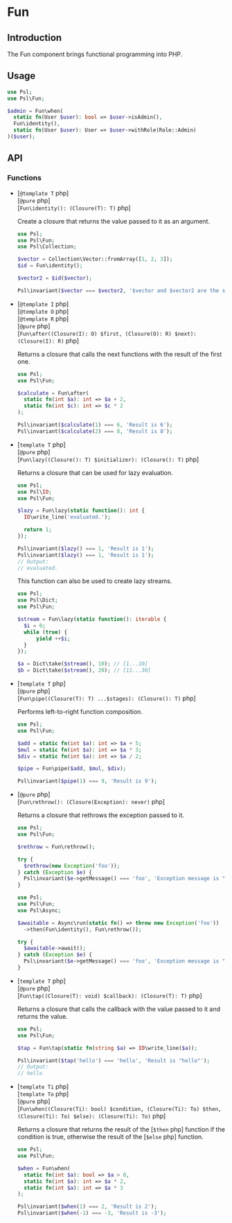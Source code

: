 # Fun

## Introduction

The Fun component brings functional programming into PHP.

## Usage

```php
use Psl;
use Psl\Fun;

$admin = Fun\when(
  static fn(User $user): bool => $user->isAdmin(),
  Fun\identity(),
  static fn(User $user): User => $user->withRole(Role::Admin)
)($user);
```

## API

### Functions

<div class="api-functions">

* [`@template T` php] <br />
  [`@pure` php] <br />
  [`Fun\identity(): (Closure(T): T)` php]

  Create a closure that returns the value passed to it as an argument.

  ```php
  use Psl;
  use Psl\Fun;
  use Psl\Collection;

  $vector = Collection\Vector::fromArray([1, 2, 3]);
  $id = Fun\identity();

  $vector2 = $id($vector);

  Psl\invariant($vector === $vector2, '$vector and $vector2 are the same');
  ```

* [`@template I` php] <br />
  [`@template O` php] <br />
  [`@template R` php] <br />
  [`@pure` php] <br />
  [`Fun\after((Closure(I): O) $first, (Closure(O): R) $next): (Closure(I): R)` php]

  Returns a closure that calls the next functions with the result of the first one.

  ```php
  use Psl;
  use Psl\Fun;

  $calculate = Fun\after(
    static fn(int $a): int => $a + 2,
    static fn(int $c): int => $c * 2
  );

  Psl\invariant($calculate(1) === 6, 'Result is 6');
  Psl\invariant($calculate(2) === 8, 'Result is 8');
  ```

* [`template T` php] <br />
  [`@pure` php] <br />
  [`Fun\lazy((Closure(): T) $initializer): (Closure(): T)` php]

  Returns a closure that can be used for lazy evaluation.

  ```php
  use Psl;
  use Psl\IO;
  use Psl\Fun;

  $lazy = Fun\lazy(static function(): int {
    IO\write_line('evaluated.');

    return 1;
  });

  Psl\invariant($lazy() === 1, 'Result is 1');
  Psl\invariant($lazy() === 1, 'Result is 1');
  // Output:
  // evaluated.
  ```

  This function can also be used to create lazy streams.

  ```php
  use Psl;
  use Psl\Dict;
  use Psl\Fun;

  $stream = Fun\lazy(static function(): iterable {
    $i = 0;
    while (true) {
        yield ++$i;
    }
  });

  $a = Dict\take($stream(), 10); // [1...10]
  $b = Dict\take($stream(), 20); // [11...30]
  ```

* [`template T` php] <br />
  [`@pure` php] <br />
  [`Fun\pipe((Closure(T): T) ...$stages): (Closure(): T)` php]

  Performs left-to-right function composition.

  ```php
  use Psl;
  use Psl\Fun;

  $add = static fn(int $a): int => $a + 5;
  $mul = static fn(int $a): int => $a * 3;
  $div = static fn(int $a): int => $a / 2;

  $pipe = Fun\pipe($add, $mul, $div);

  Psl\invariant($pipe(1) === 9, 'Result is 9');
  ```

* [`@pure` php] <br />
  [`Fun\rethrow(): (Closure(Exception): never)` php]

  Returns a closure that rethrows the exception passed to it.

  ```php
  use Psl;
  use Psl\Fun;

  $rethrow = Fun\rethrow();

  try {
    $rethrow(new Exception('foo'));
  } catch (Exception $e) {
    Psl\invariant($e->getMessage() === 'foo', 'Exception message is "foo"');
  }
  ```

  ```php
  use Psl;
  use Psl\Fun;
  use Psl\Async;

  $awaitable = Async\run(static fn() => throw new Exception('foo'))
    ->then(Fun\identity(), Fun\rethrow());

  try {
    $awaitable->await();
  } catch (Exception $e) {
    Psl\invariant($e->getMessage() === 'foo', 'Exception message is "foo"');
  }
  ```

* [`template T` php] <br />
  [`@pure` php] <br />
  [`Fun\tap((Closure(T): void) $callback): (Closure(T): T)` php]

  Returns a closure that calls the callback with the value passed to it and returns the value.

  ```php
  use Psl;
  use Psl\Fun;

  $tap = Fun\tap(static fn(string $a) => IO\write_line($a));

  Psl\invariant($tap('hello') === 'hello', 'Result is "hello"');
  // Output:
  // hello
  ```

* [`template Ti` php] <br />
  [`template To` php] <br />
  [`@pure` php] <br />
  [`Fun\when((Closure(Ti): bool) $condition, (Closure(Ti): To) $then, (Closure(Ti): To) $else): (Closure(Ti): To)` php]

  Returns a closure that returns the result of the [`$then` php] function if the condition is true, otherwise the result of the [`$else` php] function.

  ```php
  use Psl;
  use Psl\Fun;

  $when = Fun\when(
    static fn(int $a): bool => $a > 0,
    static fn(int $a): int => $a * 2,
    static fn(int $a): int => $a * 3
  );

  Psl\invariant($when(1) === 2, 'Result is 2');
  Psl\invariant($when(-1) === -3, 'Result is -3');
  ```
</div>